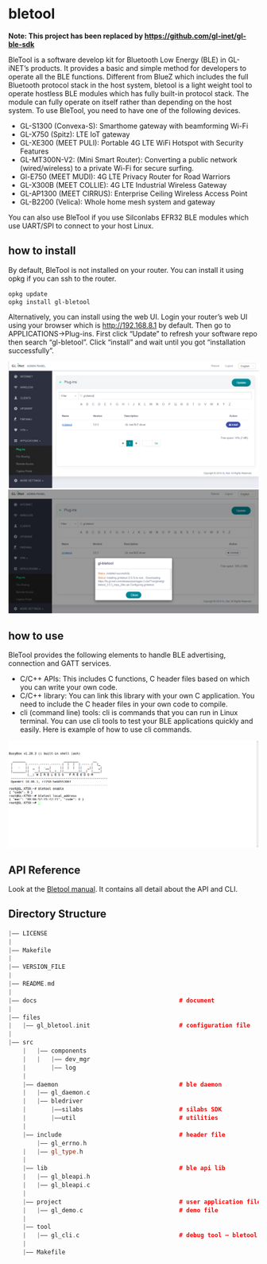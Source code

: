 # bletool

**Note: This project has been replaced by https://github.com/gl-inet/gl-ble-sdk**

BleTool is a software develop kit for Bluetooth Low Energy (BLE) in GL-iNET’s products. It provides a basic and simple method for developers to operate all the BLE functions. 
Different from BlueZ which includes the full Bluetooth protocol stack in the host system, bletool is a light weight tool to operate hostless BLE modules which has fully built-in protocol stack. The module can fully operate on itself rather than depending on the host system.
To use BleTool, you need to have one of the following devices.

- GL-S1300 (Convexa-S): Smarthome gateway with beamforming Wi-Fi
- GL-X750 (Spitz): LTE IoT gateway
- GL-XE300 (MEET PULI): Portable 4G LTE WiFi Hotspot with Security Features
- GL-MT300N-V2: (Mini Smart Router): Converting a public network (wired/wireless) to a private Wi-Fi for secure surfing.
- Gl-E750 (MEET MUDI): 4G LTE Privacy Router for Road Warriors
- GL-X300B (MEET COLLIE): 4G LTE Industrial Wireless Gateway
- GL-AP1300 (MEET CIRRUS): Enterprise Ceiling Wireless Access Point
- GL-B2200 (Velica): Whole home mesh system and gateway

You can also use BleTool if you use Silconlabs EFR32 BLE modules which use UART/SPI to connect to your host Linux.

## how to install

By default, BleTool is not installed on your router. You can install it using opkg if you can ssh to the router.

```
opkg update
opkg install gl-bletool
```
Alternatively, you can install using the web UI. Login your router’s web UI using your browser which is http://192.168.8.1 by default. Then go to APPLICATIONS->Plug-ins. First click “Update” to refresh your software repo then search “gl-bletool”. Click “install” and wait until you got “installation successfully”.

![installipk](docs/installipk.png)
![installsuccessful](docs/installsuccessful.png)

## how to use

BleTool provides the following elements to handle BLE advertising, connection and GATT services.

- C/C++ APIs: This includes C functions, C header files based on which you can write your own code.
- C/C++ library: You can link this library with your own C application. You need to include the C header files in your own code to compile. 
- cli (command line) tools: cli is commands that you can run in Linux terminal. You can use cli tools to test your BLE applications quickly and easily.
Here is example of how to use cli commands.

![openwrt](docs/openwrt.png)

## API Reference

Look at the [Bletool manual](https://dev.gl-inet.com/bletool/group__user). It contains all detail about the API and CLI.

## Directory Structure

```cpp
|—— LICENSE
|
|—— Makefile
|
|—— VERSION_FILE
|
|—— README.md
|
|—— docs								        # document
|
|—— files
|	|—— gl_bletool.init					        # configuration file
|
|—— src
    | 	|—— components
    |   |   |—— dev_mgr
    |	    |—— log
    |
    |—— daemon 							        # ble daemon
    |   |—— gl_daemon.c
    |   |—— bledriver
    |       |——silabs					        # silabs SDK
    |       |——util 					        # utilities   
    |
    |—— include                    		        # header file
        |—— gl_errno.h
    |   |—— gl_type.h
    |
    |—— lib                        		        # ble api lib
    |   |—— gl_bleapi.h
    |   |—— gl_bleapi.c
    |
    |—— project                			        # user application file
    |   |—— gl_demo.c	     				    # demo file
    |
    |—— tool                     	
    |   |—— gl_cli.c						    # debug tool – bletool
    |
    |—— Makefile
```
